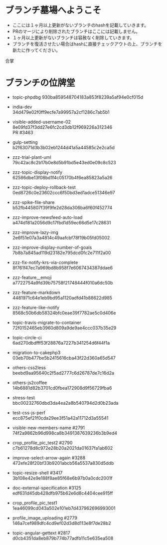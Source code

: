 # ブランチ墓場へようこそ
- ここには１ヶ月以上更新がないブランチのhashを記載していきます。
- PRのマージにより削除されたブランチはここには記載しません。
- １ヶ月以上更新がないブランチは容赦なく削除していきます。
- ブランチを復活させたい場合はhashに直接チェックアウトの上、ブランチを新たに作ってください。

合掌

# ブランチの位牌堂
- topic-phpdbg
  930ba859548704183a853f8239a5af94e0cf015d
- india-dev  
  34d479e02f0ff9ecfe7a99957a2cf1286c7ab5b1  

- visible-added-username-02  
  8e09fd37f3dd27e6fc2cd3db12f969226a312346  
  PR #3463

- gulp-setting  
  b2f63071d3b3b02eb1244d41a5a44585c2e2ca5d

- zzz-trial-plant-uml  
  79c42ac8c2b17b0e8d5b91bd5e43ed0e09c8c523

- zzz-topic-display-notify  
  62586dbe13f08bd1f4c05170b4f6ea85823a5a26

- zzz-topic-deploy-rollback-test  
  0ed8726c0e23602ccc6f50bd3ed1adce51346e97

- zzz-spike-file-share  
  b52fb445807f39f9fe2d28da306ba6f60f452774

- zzz-improve-newsfeed-auto-load  
  a474d181a2056d9c17fbd1d59ec66d5e17c28631

- zzz-improve-lazy-img  
  2e6f51e07a3a4814c49aafcbf78f19b05fd05002

- zzz-improve-display-number-of-goals  
  7b8b7a845ad119d23182e795dcd0fc2e711f2a00

- zzz-fix-notify-krs-via-complete  
  8f761f47ec7a969bd8b958f7e6067434387ddae6

- zzz-feature__emoji  
  a7722754a9fd39b75758f21748444f010a6dc50b

- zzz-feature-markdown  
  4481971c64e1eb9bd95a1120adfd41b88622d985

- zzz-feature-like-notify  
  8568c50b6db58324bfc0eae39f7782ae5c0d406e

- topic-travis-migrate-to-container  
  72f0152465eb3960d809a9de9ae4ccc037b35e29

- topic-circle-ci  
  6ad270dbdfff53f28876a7227b341254d6f44f1a

- migration-to-cakephp3  
  03eb70b477be5b2415616cba43f22d360a65d547
  
- others-css2less  
  beebd9aa95640c2f5ad2777c6d26787de7c16d2a
  
- others-js2coffee  
  14b6881d82b3701cd0fbea172908d9f56729fba6

- stress-test  
  bbc00232760dbd3da4ea2a8b540794d2d0b23ada

- test-css-js-perf  
  ecc875ef21f0cda29ee3f51a42a11712d3a55541 

- visible-new-members-name #2791  
  74f2a9862b96d998ca8b3491387639236b3b9ed4

- crop_profile_pic_test2 #2790  
  c7b61278d8c972e28b20a2021da01637fa1ab602

- improve-select-arrow-again #3288  
  472efe28f20bf33b9201abcb56a5537a830d5ddb

- topic-resize-shell #3417  
  3b108e42e9e188f8ae85f68e6b97b0a0cdc2001f

- doc-external-specification #3125  
  edf631d45db428dfb975b62e6d8c4404cee915ff

- crop_profile_pic_test1  
  1ea46099cd043a502e101eb7d437962696993001

- profile_image_uploading #2779  
  146a7cef989dfc4cd9ef02d3d8d113e8f7de28b2

- topic-angular-gettext #2817  
  d0cb4351da8eb879b774b77adfb11c5e635ea508
